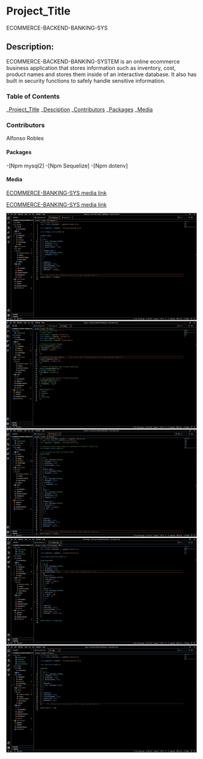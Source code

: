 # Project_Title

ECOMMERCE-BACKEND-BANKING-SYS

## Description:

ECOMMERCE-BACKEND-BANKING-SYSTEM is an online ecommerce business application that stores information such as inventory, cost, product names and stores them inside of an interactive database. It also has built in security functions to safely handle sensitive information.

### Table of Contents

_[Project_Title](#project_title)
_[Desciption](#description)
_[Contributors](#contributors)
_[Packages](#packages)
\_[Media](#media)

### Contributors

Alfonso Robles

#### Packages

-[Npm mysql2] -[Npm Sequelize] -[Npm dotenv]

#### Media

[ECOMMERCE-BANKING-SYS media link](https://watch.screencastify.com/v/eHq8xBUBps21mRlkNxPB)

[ECOMMERCE-BANKING-SYS media link](https://watch.screencastify.com/v/ynxwQGhC0s52caGOGaAK)

![Category.js image](./Assets/CategoryJS.jpg)
![index.js image](./Assets/indexJS.jpg)
![product.js image](./Assets/productJS.jpg)
![productTag.js image](./Assets/productTagJS.jpg)
![tag.js image](./Assets/tagJS.jpg)
